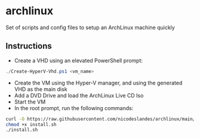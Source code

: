 # archlinux

Set of scripts and config files to setup an ArchLinux machine quickly

## Instructions

- Create a VHD using an elevated PowerShell prompt:

```powershell
./Create-HyperV-Vhd.ps1 <vm_name>
```

- Create the VM using the Hyper-V manager, and using the generated VHD as the main disk
- Add a DVD Drive and load the ArchLinux Live CD Iso
- Start the VM
- In the root prompt, run the following commands:

```bash
curl -O https://raw.githubusercontent.com/nicodeslandes/archlinux/main/install.sh
chmod +x install.sh
./install.sh
```
